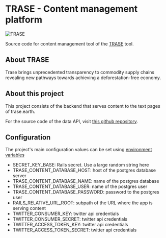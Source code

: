 # TRASE - Content management platform

![TRASE](https://raw.github.com/Vizzuality/TRASE-frontend/master/trase-screenshot.png)


Source code for content management tool of the [TRASE](https://trase.earth) tool.

## About TRASE

Trase brings unprecedented transparency to commodity supply chains revealing new pathways towards achieving a
deforestation-free economy.

## About this project

This project consists of the backend that serves content to the text pages of trase.earth. 

For the source code of the data API, visit [this github repository](https://github.com/Vizzuality/trase-api).

## Configuration

The project's main configuration values can be set using [environment variables](https://en.wikipedia.org/wiki/Environment_variable)

* SECRET_KEY_BASE: Rails secret. Use a large random string here
* TRASE_CONTENT_DATABASE_HOST: host of the postgres database server
* TRASE_CONTENT_DATABASE_NAME: name of the postgres database
* TRASE_CONTENT_DATABASE_USER: name of the postgres user
* TRASE_CONTENT_DATABASE_PASSWORD: password to the postgres user
* RAILS_RELATIVE_URL_ROOT: subpath of the URL where the app is serving content
* TWITTER_CONSUMER_KEY: twitter api credentials 
* TWITTER_CONSUMER_SECRET: twitter api credentials 
* TWITTER_ACCESS_TOKEN_KEY: twitter api credentials
* TWITTER_ACCESS_TOKEN_SECRET: twitter api credentials